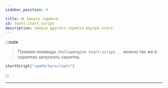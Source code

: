 ```yaml
---
sidebar_position: 4

title: ⏯️ Запуск скрипта
id: tools-start_script
description: Запуск другого скрипта внутри этого
---
```


:::note
> Помимо команды `/hollowengine start-script...` можно так же в скриптах запускать скрипты.
```kts
startScript{"<path/to/script>"}
```
:::

---
